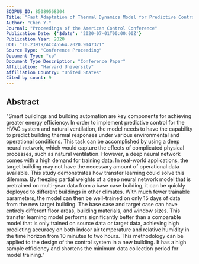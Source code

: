 ```yaml
---
SCOPUS_ID: 85089568304
Title: "Fast Adaptation of Thermal Dynamics Model for Predictive Control of HVAC and Natural Ventilation Using Transfer Learning with Deep Neural Networks"
Author: "Chen Y."
Journal: "Proceedings of the American Control Conference"
Publication Date: {'$date': '2020-07-01T00:00:00Z'}
Publication Year: 2020
DOI: "10.23919/ACC45564.2020.9147321"
Source Type: "Conference Proceeding"
Document Type: "cp"
Document Type Description: "Conference Paper"
Affiliation: "Harvard University"
Affiliation Country: "United States"
Cited by count: 9
---
```


## Abstract
"Smart buildings and building automation are key components for achieving greater energy efficiency. In order to implement predictive control for the HVAC system and natural ventilation, the model needs to have the capability to predict building thermal responses under various environmental and operational conditions. This task can be accomplished by using a deep neural network, which would capture the effects of complicated physical processes, such as natural ventilation. However, a deep neural network comes with a high demand for training data. In real-world applications, the target building may not have the necessary amount of operational data available. This study demonstrates how transfer learning could solve this dilemma. By freezing partial weights of a deep neural network model that is pretrained on multi-year data from a base case building, it can be quickly deployed to different buildings in other climates. With much fewer trainable parameters, the model can then be well-trained on only 15 days of data from the new target building. The base case and target case can have entirely different floor areas, building materials, and window sizes. This transfer learning model performs significantly better than a comparable model that is only trained on source data or target data, achieving high predicting accuracy on both indoor air temperature and relative humidity in the time horizon from 10 minutes to two hours. This methodology can be applied to the design of the control system in a new building. It has a high sample efficiency and shortens the minimum data collection period for model training."
